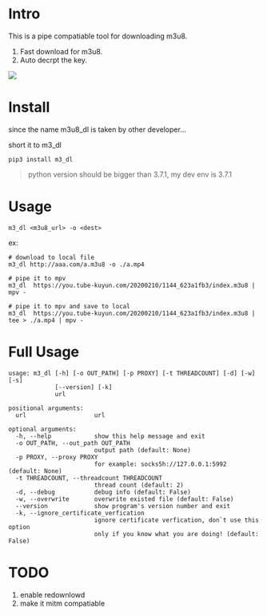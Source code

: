 # Intro
This is a pipe compatiable tool for downloading m3u8.

1. Fast download for m3u8.
2. Auto decrpt the key.

![](https://github.com/zk4/m3u8_dl/blob/master/demo.gif?raw=true)
# Install
since the name m3u8_dl is taken by other developer...

short it to m3_dl
```
pip3 install m3_dl
```
> python version should be bigger than 3.7.1, my dev env is 3.7.1 

# Usage 
```
m3_dl <m3u8_url> -o <dest>
```

ex:
```
# download to local file
m3_dl http://aaa.com/a.m3u8 -o ./a.mp4

# pipe it to mpv
m3_dl  https://you.tube-kuyun.com/20200210/1144_623a1fb3/index.m3u8 | mpv -

# pipe it to mpv and save to local
m3_dl  https://you.tube-kuyun.com/20200210/1144_623a1fb3/index.m3u8 | tee > ./a.mp4 | mpv -
```

# Full Usage 
```
usage: m3_dl [-h] [-o OUT_PATH] [-p PROXY] [-t THREADCOUNT] [-d] [-w] [-s]
             [--version] [-k]
             url

positional arguments:
  url                   url

optional arguments:
  -h, --help            show this help message and exit
  -o OUT_PATH, --out_path OUT_PATH
                        output path (default: None)
  -p PROXY, --proxy PROXY
                        for example: socks5h://127.0.0.1:5992 (default: None)
  -t THREADCOUNT, --threadcount THREADCOUNT
                        thread count (default: 2)
  -d, --debug           debug info (default: False)
  -w, --overwrite       overwrite existed file (default: False)
  --version             show program's version number and exit
  -k, --ignore_certificate_verfication
                        ignore certificate verfication, don`t use this option
                        only if you know what you are doing! (default: False)
```


# TODO
1. enable redownlowd
1. make it mitm compatiable


